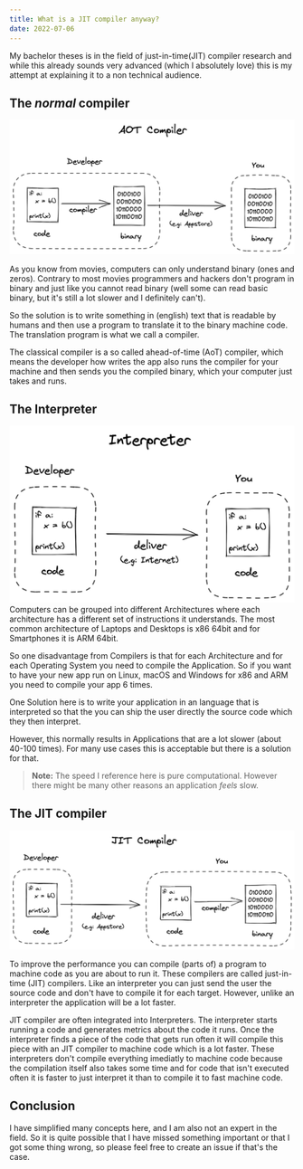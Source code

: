 ```yaml
---
title: What is a JIT compiler anyway?
date: 2022-07-06
---
```


<!---->

My bachelor theses is in the field of just-in-time(JIT) compiler research and while
this already sounds very advanced (which I absolutely love) this is my attempt at
explaining it to a non technical audience.

## The _normal_ compiler

![Drawing AOT](Drawing_AOT.excalidraw.png)

As you know from movies, computers can only understand binary (ones and zeros).
Contrary to most movies programmers and hackers don't program in binary and just
like you cannot read binary (well some can read basic binary, but it's still a lot slower
and I definitely can't).

So the solution is to write something in (english) text that is readable by humans and
then use a program to translate it to the binary machine code. The translation program
is what we call a compiler.

The classical compiler is a so called ahead-of-time (AoT) compiler, which means the
developer how writes the app also runs the compiler for your machine and then
sends you the compiled binary, which your computer just takes and runs.

## The Interpreter

![Drawing Interpreter](Drawing_Interpreter.excalidraw.png)
Computers can be grouped into different Architectures where each architecture has a different set of instructions it understands. The most common architecture of Laptops and Desktops is x86 64bit and for Smartphones it is ARM 64bit.

So one disadvantage from Compilers is that for each Architecture and for each
Operating System you need to compile the Application. So if you want to have your
new app run on Linux, macOS and Windows for x86 and ARM you need to compile
your app 6 times.

One Solution here is to write your application in an language that is interpreted so that
the you can ship the user directly the source code which they then interpret.

However, this normally results in Applications that are a lot slower
(about 40-100 times). For many use cases this is acceptable but there is a solution for that.

> **Note:** The speed I reference here is pure computational. However there might be many other reasons an application _feels_ slow.

## The JIT compiler

![Drawing JIT](Drawing_JIT.excalidraw.png)

To improve the performance you can compile (parts of) a program to machine code as you are about to run it. These compilers are called just-in-time (JIT) compilers. Like an interpreter you can just send the user the source code and don't have to compile it for each target. However, unlike an interpreter the application will be a lot faster.

JIT compiler are often integrated into Interpreters. The interpreter starts running a code and generates metrics about the code it runs. Once the interpreter finds a piece of the code that gets run often it will compile this piece with an JIT compiler to machine code which is a lot faster. These interpreters don't compile everything imediatly to machine code because the compilation itself also takes some time and for code that isn't executed often it is faster to just interpret it than to compile it to fast machine code.

## Conclusion

I have simplified many concepts here, and I am also not an expert in the field.
So it is quite possible that I have missed something important or that I got some
thing wrong, so please feel free to create an issue if that's the case.

